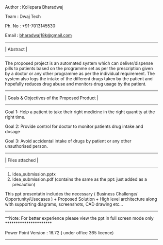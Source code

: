 Author  : Kollepara Bharadwaj

Team    : Dwaj Tech

Ph. No  : +91-7013145530

Email   : bharadwaj18k@gmail.com

************
| Abstract |
************
The proposed project is an automated system which can deliver/dispense pills to patients based on the programme set as per the prescription given by a 
doctor or any other programme as per the individual requirement. The system also logs the intake of the different drugs taken by the patient and hopefully 
reduces drug abuse and monitors drug usage by the patient.

**********************************************
| Goals & Objectives of the Proposed Product |
**********************************************

Goal 1:
Help a patient to take their right medicine in the right quantity at the right time.

Goal 2:
Provide control for doctor to monitor patients drug intake and dosage

Goal 3:
Avoid accidental intake of drugs by patient or any other unauthorised person.

******************
| Files attached |
******************
1. Idea_submission.pptx
2. Idea_submission.pdf (contains the same as the ppt: just added as a precaution)

This ppt presentatin includes the necessary ( Business Challenge/ Opportunity/Usecases ) + Proposed Solution + High level architecture
along with supporting diagrams, screenshots, CAD drawing etc...


*****
^^Note: For better experience please view the ppt in full screen mode only **********************

Power Point Version : 16.72 ( under office 365 licence)

****************

